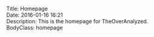 Title: Homepage  
Date: 2016-01-16 16:21  
Description: This is the homepage for TheOverAnalyzed.  
BodyClass: homepage  